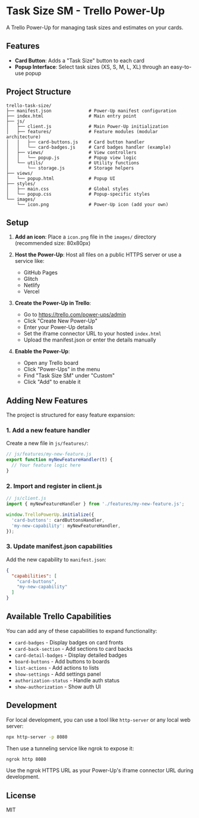 # Task Size SM - Trello Power-Up

A Trello Power-Up for managing task sizes and estimates on your cards.

## Features

- **Card Button**: Adds a "Task Size" button to each card
- **Popup Interface**: Select task sizes (XS, S, M, L, XL) through an easy-to-use popup

## Project Structure

```
trello-task-size/
├── manifest.json              # Power-Up manifest configuration
├── index.html                 # Main entry point
├── js/
│   ├── client.js              # Main Power-Up initialization
│   ├── features/              # Feature modules (modular architecture)
│   │   ├── card-buttons.js    # Card button handler
│   │   └── card-badges.js     # Card badges handler (example)
│   ├── views/                 # View controllers
│   │   └── popup.js           # Popup view logic
│   └── utils/                 # Utility functions
│       └── storage.js         # Storage helpers
├── views/
│   └── popup.html             # Popup UI
├── styles/
│   ├── main.css               # Global styles
│   └── popup.css              # Popup-specific styles
└── images/
    └── icon.png               # Power-Up icon (add your own)
```

## Setup

1. **Add an icon**: Place a `icon.png` file in the `images/` directory (recommended size: 80x80px)

2. **Host the Power-Up**: Host all files on a public HTTPS server or use a service like:
   - GitHub Pages
   - Glitch
   - Netlify
   - Vercel

3. **Create the Power-Up in Trello**:
   - Go to https://trello.com/power-ups/admin
   - Click "Create New Power-Up"
   - Enter your Power-Up details
   - Set the iframe connector URL to your hosted `index.html`
   - Upload the manifest.json or enter the details manually

4. **Enable the Power-Up**:
   - Open any Trello board
   - Click "Power-Ups" in the menu
   - Find "Task Size SM" under "Custom"
   - Click "Add" to enable it

## Adding New Features

The project is structured for easy feature expansion:

### 1. Add a new feature handler

Create a new file in `js/features/`:

```javascript
// js/features/my-new-feature.js
export function myNewFeatureHandler(t) {
  // Your feature logic here
}
```

### 2. Import and register in client.js

```javascript
// js/client.js
import { myNewFeatureHandler } from './features/my-new-feature.js';

window.TrelloPowerUp.initialize({
  'card-buttons': cardButtonsHandler,
  'my-new-capability': myNewFeatureHandler,
});
```

### 3. Update manifest.json capabilities

Add the new capability to `manifest.json`:

```json
{
  "capabilities": [
    "card-buttons",
    "my-new-capability"
  ]
}
```

## Available Trello Capabilities

You can add any of these capabilities to expand functionality:

- `card-badges` - Display badges on card fronts
- `card-back-section` - Add sections to card backs
- `card-detail-badges` - Display detailed badges
- `board-buttons` - Add buttons to boards
- `list-actions` - Add actions to lists
- `show-settings` - Add settings panel
- `authorization-status` - Handle auth status
- `show-authorization` - Show auth UI

## Development

For local development, you can use a tool like `http-server` or any local web server:

```bash
npx http-server -p 8080
```

Then use a tunneling service like ngrok to expose it:

```bash
ngrok http 8080
```

Use the ngrok HTTPS URL as your Power-Up's iframe connector URL during development.

## License

MIT
